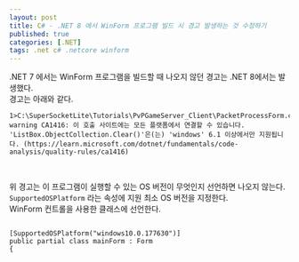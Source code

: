 ```yaml
---
layout: post
title: C# - .NET 8 에서 WinForm 프로그램 빌드 시 경고 발생하는 것 수정하기
published: true
categories: [.NET]
tags: .net c# .netcore winform
---  
```

.NET 7 에서는 WinForm 프로그램을 빌드할 때 나오지 않던 경고는 .NET 8에서는 발생했다.  
경고는 아래와 같다.  
  
```
1>C:\SuperSocketLite\Tutorials\PvPGameServer_Client\PacketProcessForm.cs(119,17,119,49): warning CA1416: 이 호출 사이트에는 모든 플랫폼에서 연결할 수 있습니다. 'ListBox.ObjectCollection.Clear()'은(는) 'windows' 6.1 이상에서만 지원됩니다. (https://learn.microsoft.com/dotnet/fundamentals/code-analysis/quality-rules/ca1416)
```  
  
<br>    
    
위 경고는 이 프로그램이 실행할 수 있는 OS 버전이 무엇인지 선언하면 나오지 않는다.   
`SupportedOSPlatform` 라는 속성에 지원 최소 OS 버전을 지정한다.  
WinForm 컨트롤을 사용한 클래스에 선언한다.  
  
```

[SupportedOSPlatform("windows10.0.177630")]
public partial class mainForm : Form
{  

```
    
   